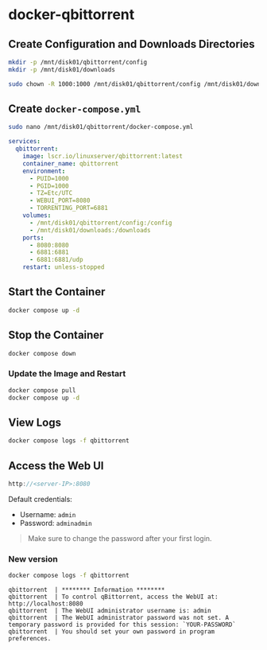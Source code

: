 # docker-qbittorrent

## Create Configuration and Downloads Directories

```bash
mkdir -p /mnt/disk01/qbittorrent/config
mkdir -p /mnt/disk01/downloads
```

```bash
sudo chown -R 1000:1000 /mnt/disk01/qbittorrent/config /mnt/disk01/downloads
```

## Create `docker-compose.yml`

```bash
sudo nano /mnt/disk01/qbittorrent/docker-compose.yml
```

```yaml
services:
  qbittorrent:
    image: lscr.io/linuxserver/qbittorrent:latest
    container_name: qbittorrent
    environment:
      - PUID=1000
      - PGID=1000
      - TZ=Etc/UTC
      - WEBUI_PORT=8080
      - TORRENTING_PORT=6881
    volumes:
      - /mnt/disk01/qbittorrent/config:/config
      - /mnt/disk01/downloads:/downloads
    ports:
      - 8080:8080
      - 6881:6881
      - 6881:6881/udp
    restart: unless-stopped
```

## Start the Container

```bash
docker compose up -d
```

## Stop the Container

```bash
docker compose down
```

### Update the Image and Restart

```bash
docker compose pull
docker compose up -d
```

## View Logs

```bash
docker compose logs -f qbittorrent
```

## Access the Web UI

```cpp
http://<server-IP>:8080
```

Default credentials:

- Username: `admin`  
- Password: `adminadmin`

> Make sure to change the password after your first login.

### New version

```bash
docker compose logs -f qbittorrent
```

```
qbittorrent  | ******** Information ********
qbittorrent  | To control qBittorrent, access the WebUI at: http://localhost:8080
qbittorrent  | The WebUI administrator username is: admin
qbittorrent  | The WebUI administrator password was not set. A temporary password is provided for this session: `YOUR-PASSWORD`
qbittorrent  | You should set your own password in program preferences.
```
